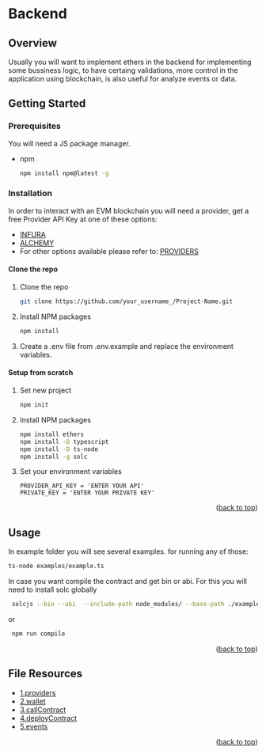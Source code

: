 # Backend

## Overview 

Usually you will want to implement ethers in the backend for implementing some bussiness logic, to have certaing validations, more control in the application using blockchain, is also useful for analyze events or data. 

<!-- GETTING STARTED -->
## Getting Started

### Prerequisites

You will need a JS package manager. 

* npm
  ```sh
  npm install npm@latest -g
  ```

### Installation
In order to interact with an EVM blockchain you will need a provider, get a free Provider API Key at one of these options: 
- [INFURA](https://app.infura.io/)
- [ALCHEMY](https://dashboard.alchemy.com/)
- For other options available please refer to: [PROVIDERS](https://github.com/ethers-io/ethers.js/#providers)

#### Clone the repo 
1. Clone the repo
   ```sh
   git clone https://github.com/your_username_/Project-Name.git
   ```
2. Install NPM packages
   ```sh
   npm install
   ```
3. Create a .env file from .env.example and replace the environment variables. 
#### Setup from scratch 

1. Set new project
   ```sh
   npm init 
   ```
2. Install NPM packages
   ```sh
   npm install ethers
   npm install -D typescript
   npm install -D ts-node
   npm install -g solc
   ```
3. Set your environment variables
   ```.env
   PROVIDER_API_KEY = 'ENTER YOUR API'
   PRIVATE_KEY = 'ENTER YOUR PRIVATE KEY'
   ```

<p align="right">(<a href="#readme-top">back to top</a>)</p>



<!-- USAGE EXAMPLES -->
## Usage

In example folder you will see several examples. for running any of those: 

   ```sh
   ts-node examples/example.ts
   ```

In case you want compile the contract and get bin or abi. 
For this you will need to install solc globally 
   ```sh
    solcjs --bin --abi  --include-path node_modules/ --base-path ./examples/data -o ./examples/data/compiled ./examples/data/Voting.sol 
   ```
or 
   ```sh
    npm run compile
   ```
<p align="right">(<a href="#readme-top">back to top</a>)</p>

<!-- FILE RESOURCES -->
## File Resources
 - [1.providers](https://docs.ethers.org/v6/api/providers/#Provider-provider) 
 - [2.wallet](https://docs.ethers.org/v6/api/wallet/#Wallet)
 - [3.callContract](https://docs.ethers.org/v6/api/contract/#BaseContract_new)
 - [4.deployContract](https://docs.ethers.org/v6/api/contract/#ContractFactory)
 - [5.events](https://docs.ethers.org/v6/api/contract/#BaseContract-queryFilter)
<p align="right">(<a href="#readme-top">back to top</a>)</p>
